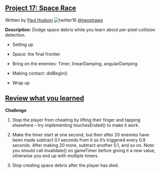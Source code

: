 ## [Project 17: Space Race](https://www.hackingwithswift.com/read/17/overview)
Written by [Paul Hudson](https://www.hackingwithswift.com/about)  ![twitter16](https://github.com/juliangyurov/PH-Project6a/assets/13259596/445c8ea0-65c4-4dba-8e1f-3f2750f0ef51)
  [@twostraws](https://twitter.com/twostraws)

**Description:** Dodge space debris while you learn about per-pixel collision detection.

- Setting up

- Space: the final frontier

- Bring on the enemies: Timer, linearDamping, angularDamping

- Making contact: didBegin()

- Wrap up


## [Review what you learned](https://www.hackingwithswift.com/review/hws/project-17-space-race)

**Challenge**

1. Stop the player from cheating by lifting their finger and tapping elsewhere – try implementing touchesEnded() to make it work.

2. Make the timer start at one second, but then after 20 enemies have been made subtract 0.1 seconds from it so it’s triggered every 0.9 seconds. After making 20 more, subtract another 0.1, and so on. Note: you should call invalidate() on gameTimer before giving it a new value, otherwise you end up with multiple timers.

3. Stop creating space debris after the player has died.
